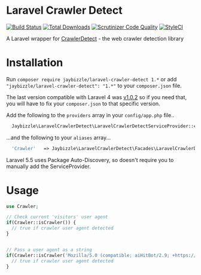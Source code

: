 Laravel Crawler Detect
=======
[![Build Status](https://img.shields.io/travis/JayBizzle/Laravel-Crawler-Detect/master.svg?style=flat-square)](https://travis-ci.org/JayBizzle/Laravel-Crawler-Detect) [![Total Downloads](https://img.shields.io/packagist/dt/JayBizzle/Laravel-Crawler-Detect.svg?style=flat-square)](https://packagist.org/packages/jaybizzle/laravel-crawler-detect)
[![Scrutinizer Code Quality](https://img.shields.io/scrutinizer/g/JayBizzle/Laravel-Crawler-Detect.svg?style=flat-square)](https://scrutinizer-ci.com/g/JayBizzle/Laravel-Crawler-Detect/?branch=master) [![StyleCI](https://styleci.io/repos/32484055/shield)](https://styleci.io/repos/32484055)

A Laravel wrapper for [CrawlerDetect](https://github.com/JayBizzle/Crawler-Detect) - the web crawler detection library

Installation
============

Run `composer require jaybizzle/laravel-crawler-detect 1.*` or add `"jaybizzle/laravel-crawler-detect": "1.*"` to your `composer.json` file.

The last version compatible with Laravel 4 was [v1.0.2](https://github.com/JayBizzle/Laravel-Crawler-Detect/tree/v1.0.2) so if you need that, you will have to fix your `composer.json` to that specific version.

Add the following to the `providers` array in your `config/app.php` file..

```PHP
  Jaybizzle\LaravelCrawlerDetect\LaravelCrawlerDetectServiceProvider::class,
```

...and the following to your `aliases` array...

```PHP
  'Crawler'   => Jaybizzle\LaravelCrawlerDetect\Facades\LaravelCrawlerDetect::class,
```

Laravel 5.5 uses Package Auto-Discovery, so doesn't require you to manually add the ServiceProvider.

Usage
==================
```PHP
use Crawler;

// Check current 'visitors' user agent
if(Crawler::isCrawler()) {
  // true if crawler user agent detected
}


// Pass a user agent as a string
if(Crawler::isCrawler('Mozilla/5.0 (compatible; aiHitBot/2.9; +https://www.aihitdata.com/about)')) {
  // true if crawler user agent detected
}
